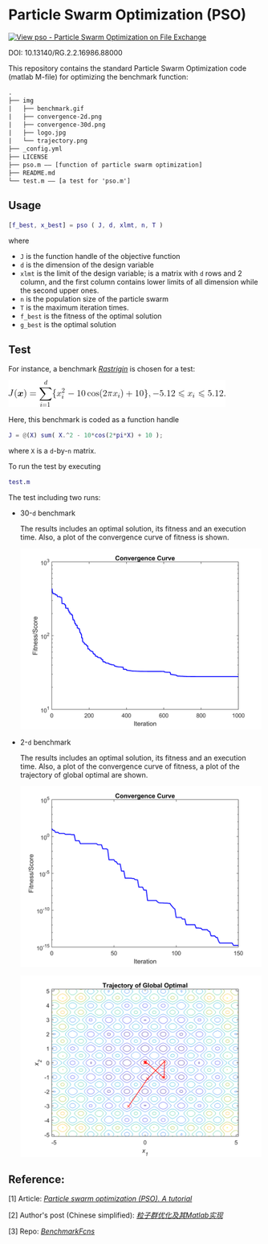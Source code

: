 # Particle Swarm Optimization (PSO)

[![View pso - Particle Swarm Optimization on File Exchange](https://www.mathworks.com/matlabcentral/images/matlab-file-exchange.svg)](https://www.mathworks.com/matlabcentral/fileexchange/92135-pso-particle-swarm-optimization)

DOI: 10.13140/RG.2.2.16986.88000

This repository contains the standard Particle Swarm Optimization code (matlab M-file) for optimizing the benchmark function:

```
.
├── img
|   ├── benchmark.gif
|   ├── convergence-2d.png
|   ├── convergence-30d.png
|   ├── logo.jpg
|   └── trajectory.png
├── _config.yml
├── LICENSE
├── pso.m —— [function of particle swarm optimization]
├── README.md
└── test.m —— [a test for 'pso.m']
```

## Usage

```matlab
[f_best, x_best] = pso ( J, d, xlmt, n, T )
```
where
 - ```J``` is the function handle of the objective function
 - ```d``` is the dimension of the design variable
 - ```xlmt``` is the limit of the design variable; is a matrix with ```d``` rows and 2 column, and the first column contains lower limits of all dimension while the second upper ones.
 - ```n``` is the population size of the particle swarm
 - ```T``` is the maximum iteration times.
 - ```f_best``` is the fitness of the optimal solution
 - ```g_best``` is the optimal solution

## Test

For instance, a benchmark *[Rastrigin](http://benchmarkfcns.xyz/benchmarkfcns/rastriginfcn.html)* is chosen for a test: 

![benchmark](/img/benchmark.gif)

Here, this benchmark is coded as a function handle
```matlab
J = @(X) sum( X.^2 - 10*cos(2*pi*X) + 10 );
```
where ```X``` is a ```d```-by-```n``` matrix.

To run the test by executing
```matlab 
test.m
```
The test including two runs:
 - 30-```d``` benchmark
    
    The results includes an optimal solution, its fitness and an execution time. 
    Also, a plot of the convergence curve of fitness is shown. 

    ![benchmark](/img/convergence-30d.png#pic_center)

 - 2-```d``` benchmark
    
    The results includes an optimal solution, its fitness and an execution time. 
    Also, a plot of the convergence curve of fitness, a plot of the trajectory of global optimal are shown. 

    ![benchmark](/img/convergence-2d.png#pic_center)

    ![benchmark](/img/trajectory.png#pic_center)


## Reference:

[1] Article: *[Particle swarm optimization (PSO). A tutorial](https://www.sciencedirect.com/science/article/pii/S0169743915002117)*

[2] Author's post (Chinese simplified): *[粒子群优化及其Matlab实现](https://elkmany.github.io/techo/2021/04/24/standard-pso.html)*

[3] Repo: *[BenchmarkFcns](https://github.com/mazhar-ansari-ardeh/BenchmarkFcns)*